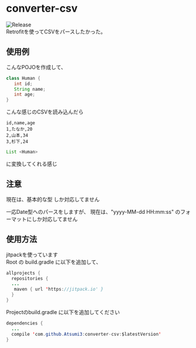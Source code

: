 # converter-csv  
![Release](https://jitpack.io/v/Atsumi3/converter-csv.svg)  
Retrofitを使ってCSVをパースしたかった。

## 使用例

こんなPOJOを作成して、
```java
class Human {
   int id;
   String name;
   int age;
}
```

こんな感じのCSVを読み込んだら
```csv
id,name,age
1,たなか,20
2,山本,34
3,杉下,24
```

```java
List <Human>
```
に変換してくれる感じ

## 注意  
現在は、基本的な型 しか対応してません  

一応Date型へのパースをしますが、 
現在は、"yyyy-MM-dd HH:mm:ss" のフォーマットにしか対応してません

## 使用方法
jitpackを使っています  
Root の build.gradle に以下を追加して、
``` java
allprojects {
  repositories {
  ...
   maven { url 'https://jitpack.io' }
  }
}
```

Projectのbuild.gradle に以下を追加してください
``` java
dependencies {
  ...
  compile 'com.github.Atsumi3:converter-csv:$latestVersion'
}
```

